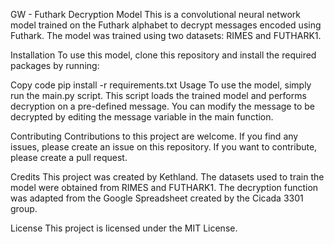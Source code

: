 GW - Futhark Decryption Model
This is a convolutional neural network model trained on the Futhark alphabet to decrypt messages encoded using Futhark. The model was trained using two datasets: RIMES and FUTHARK1.

Installation
To use this model, clone this repository and install the required packages by running:

Copy code
pip install -r requirements.txt
Usage
To use the model, simply run the main.py script. This script loads the trained model and performs decryption on a pre-defined message. You can modify the message to be decrypted by editing the message variable in the main function.

Contributing
Contributions to this project are welcome. If you find any issues, please create an issue on this repository. If you want to contribute, please create a pull request.

Credits
This project was created by Kethland. The datasets used to train the model were obtained from RIMES and FUTHARK1. The decryption function was adapted from the Google Spreadsheet created by the Cicada 3301 group.

License
This project is licensed under the MIT License.